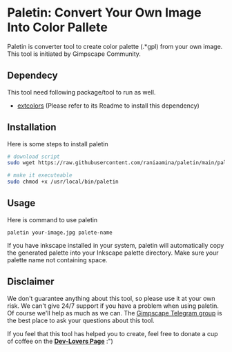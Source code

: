 # Paletin: Convert Your Own Image Into Color Pallete

Paletin is converter tool to create color palette (.*gpl) from your own image. This tool is initiated by Gimpscape Community. 



## Dependecy

This tool need following package/tool to run as well.

- [extcolors](https://github.com/CairX/extract-colors-py/) (Please refer to its Readme to install this dependency)



## Installation

Here is some steps to install paletin

```bash
# download script
sudo wget https://raw.githubusercontent.com/raniaamina/paletin/main/paletin -P /usr/local/bin/

# make it executeable
sudo chmod +x /usr/local/bin/paletin


```



## Usage

Here is command to use paletin

`paletin your-image.jpg palete-name`

If you have inkscape installed in your system, paletin will automatically copy the generated palette into your Inkscape palette directory. Make sure your palette name not containing space.



## Disclaimer

We don't guarantee anything about this tool, so please use it at your own risk. We can't give 24/7 support if you have a problem when using paletin. Of course we'll help as much as we can. The [Gimpscape Telegram group](https://t.me/gimpscape) is the best place to ask your questions about this tool.

If you feel that this tool has helped you to create, feel free to donate a cup of coffee on the [**Dev-Lovers Page**](https://devlovers.netlify.com/) :")
